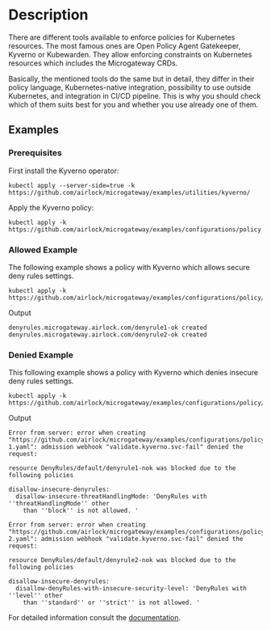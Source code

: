 # Description
There are different tools available to enforce policies for Kubernetes resources. The most famous ones are Open Policy Agent Gatekeeper, Kyverno or Kubewarden. They allow enforcing constraints on Kubernetes resources which includes the Microgateway CRDs.

Basically, the mentioned tools do the same but in detail, they differ in their policy language, Kubernetes-native integration, possibility to use outside Kubernetes, and integration in CI/CD pipeline. This is why you should check which of them suits best for you and whether you use already one of them.

## Examples
### Prerequisites
First install the Kyverno operator:
```
kubectl apply --server-side=true -k https://github.com/airlock/microgateway/examples/utilities/kyverno/
```

Apply the Kyverno policy:
```
kubectl apply -k https://github.com/airlock/microgateway/examples/configurations/policy
```


### Allowed Example
The following example shows a policy with Kyverno which allows secure deny rules settings.

```
kubectl apply -k https://github.com/airlock/microgateway/examples/configurations/policy/allowed
```

Output
```
denyrules.microgateway.airlock.com/denyrule1-ok created
denyrules.microgateway.airlock.com/denyrule2-ok created
```

### Denied Example
This following example shows a policy with Kyverno which denies insecure deny rules settings.

```
kubectl apply -k https://github.com/airlock/microgateway/examples/configurations/policy/denied
```

Output
```
Error from server: error when creating "https://github.com/airlock/microgateway/examples/configurations/policy/denied/denyrules-1.yaml": admission webhook "validate.kyverno.svc-fail" denied the request: 

resource DenyRules/default/denyrule1-nok was blocked due to the following policies

disallow-insecure-denyrules:
  disallow-insecure-threatHandlingMode: 'DenyRules with ''threatHandlingMode'' other
    than ''block'' is not allowed. '

Error from server: error when creating "https://github.com/airlock/microgateway/examples/configurations/policy/denied/denyrules-2.yaml": admission webhook "validate.kyverno.svc-fail" denied the request: 

resource DenyRules/default/denyrule2-nok was blocked due to the following policies

disallow-insecure-denyrules:
  disallow-denyRules-with-insecure-security-level: 'DenyRules with ''level'' other
    than ''standard'' or ''strict'' is not allowed. '

```

For detailed information consult the [documentation](https://docs.airlock.com/microgateway/nightly/#data/1668421866273.html).